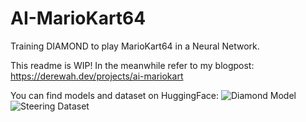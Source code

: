 # AI-MarioKart64

Training DIAMOND to play MarioKart64 in a Neural Network.


This readme is WIP! In the meanwhile refer to my blogpost:
https://derewah.dev/projects/ai-mariokart

You can find models and dataset on HuggingFace:
![Diamond Model](https://huggingface.co/DereWah/diamond-mariokart64)
![Steering Dataset](https://huggingface.co/datasets/DereWah/mk64-steering)